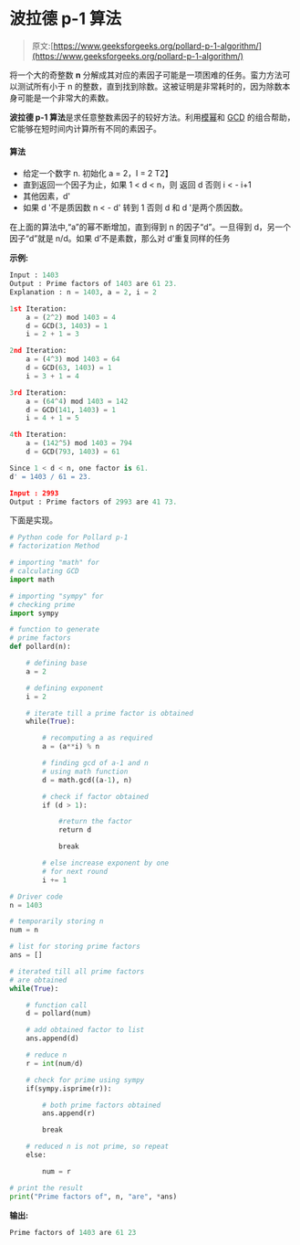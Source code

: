 # 波拉德 p-1 算法

> 原文:[https://www.geeksforgeeks.org/pollard-p-1-algorithm/](https://www.geeksforgeeks.org/pollard-p-1-algorithm/)

将一个大的奇整数 **n** 分解成其对应的素因子可能是一项困难的任务。蛮力方法可以测试所有小于 n 的整数，直到找到除数。这被证明是非常耗时的，因为除数本身可能是一个非常大的素数。

**波拉德 p-1 算法**是求任意整数素因子的较好方法。利用[模幂](https://www.geeksforgeeks.org/modular-exponentiation-power-in-modular-arithmetic/)和 [GCD](https://www.geeksforgeeks.org/c-program-find-gcd-hcf-two-numbers/) 的组合帮助，它能够在短时间内计算所有不同的素因子。

#### 算法

*   给定一个数字 n.
    初始化 a = 2，I = 2
    T2】
*   直到返回一个因子为止，如果 1 < d < n，则
    返回 d
    否则
    i < - i+1
*   其他因素，d'
*   如果 d '不是质因数
    n < - d'
    转到 1
    否则
    d 和 d '是两个质因数。

在上面的算法中,“a”的幂不断增加，直到得到 n 的因子“d”。一旦得到 d，另一个因子“d”就是 n/d。如果 d’不是素数，那么对 d’重复同样的任务

**示例:**

```py
Input : 1403
Output : Prime factors of 1403 are 61 23.
Explanation : n = 1403, a = 2, i = 2

1st Iteration:
    a = (2^2) mod 1403 = 4
    d = GCD(3, 1403) = 1
    i = 2 + 1 = 3

2nd Iteration:
    a = (4^3) mod 1403 = 64
    d = GCD(63, 1403) = 1
    i = 3 + 1 = 4

3rd Iteration:
    a = (64^4) mod 1403 = 142
    d = GCD(141, 1403) = 1
    i = 4 + 1 = 5

4th Iteration:
    a = (142^5) mod 1403 = 794
    d = GCD(793, 1403) = 61

Since 1 < d < n, one factor is 61.
d' = 1403 / 61 = 23.

Input : 2993
Output : Prime factors of 2993 are 41 73.

```

下面是实现。

```py
# Python code for Pollard p-1 
# factorization Method

# importing "math" for 
# calculating GCD
import math

# importing "sympy" for 
# checking prime
import sympy

# function to generate 
# prime factors
def pollard(n):

    # defining base
    a = 2

    # defining exponent
    i = 2

    # iterate till a prime factor is obtained
    while(True):

        # recomputing a as required
        a = (a**i) % n

        # finding gcd of a-1 and n
        # using math function
        d = math.gcd((a-1), n)

        # check if factor obtained
        if (d > 1):

            #return the factor
            return d

            break

        # else increase exponent by one 
        # for next round
        i += 1

# Driver code
n = 1403

# temporarily storing n
num = n

# list for storing prime factors
ans = []

# iterated till all prime factors
# are obtained
while(True):

    # function call
    d = pollard(num)

    # add obtained factor to list
    ans.append(d)

    # reduce n
    r = int(num/d)

    # check for prime using sympy
    if(sympy.isprime(r)):

        # both prime factors obtained
        ans.append(r)

        break

    # reduced n is not prime, so repeat
    else:

        num = r

# print the result
print("Prime factors of", n, "are", *ans)
```

**输出:**

```py
Prime factors of 1403 are 61 23
```